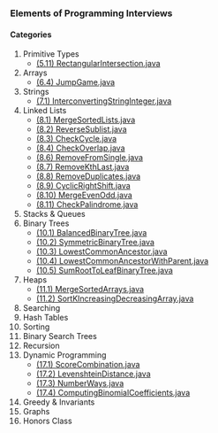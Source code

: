 ### Elements of Programming Interviews

#### Categories
1. Primitive Types
    * [(5.11) RectangularIntersection.java](./RectangularIntersection.java)
2. Arrays
    * [(6.4) JumpGame.java](./JumpGame.java)
3. Strings
    * [(7.1) InterconvertingStringInteger.java](./InterconvertingStringInteger.java)
4. Linked Lists
    * [(8.1) MergeSortedLists.java](./MergeSortedLists.java)
    * [(8.2) ReverseSublist.java](./ReverseSublist.java)
    * [(8.3) CheckCycle.java](./CheckCycle.java)
    * [(8.4) CheckOverlap.java](./CheckOverlap.java)
    * [(8.6) RemoveFromSingle.java](./RemoveFromSingle.java)
    * [(8.7) RemoveKthLast.java](./RemoveKthLast.java)
    * [(8.8) RemoveDuplicates.java](./RemoveDuplicates.java)
    * [(8.9) CyclicRightShift.java](./CyclicRightShift.java)
    * [(8.10) MergeEvenOdd.java](./MergeEvenOdd.java)
    * [(8.11) CheckPalindrome.java](./CheckPalindrome.java)
5. Stacks & Queues
6. Binary Trees
    * [(10.1) BalancedBinaryTree.java](./BalancedBinaryTree.java)
    * [(10.2) SymmetricBinaryTree.java](./SymmetricBinaryTree.java)
    * [(10.3) LowestCommonAncestor.java](./LowestCommonAncestor.java)
    * [(10.4) LowestCommonAncestorWithParent.java](./LowestCommonAncestorWithParent.java)
    * [(10.5) SumRootToLeafBinaryTree.java](./SumRootToLeafBinaryTree.java)
7. Heaps
    * [(11.1) MergeSortedArrays.java](./MergeSortedArrays.java)
    * [(11.2) SortKIncreasingDecreasingArray.java](./SortKIncreasingDecreasingArray.java)
8. Searching
9. Hash Tables
10. Sorting
11. Binary Search Trees
12. Recursion
13. Dynamic Programming
    * [(17.1) ScoreCombination.java](./ScoreCombination.java)
    * [(17.2) LevenshteinDistance.java](./LevenshteinDistance.java)
    * [(17.3) NumberWays.java](./NumberWays.java)
    * [(17.4) ComputingBinomialCoefficients.java](./ComputingBinomialCoefficients.java)
14. Greedy & Invariants
15. Graphs
16. Honors Class
